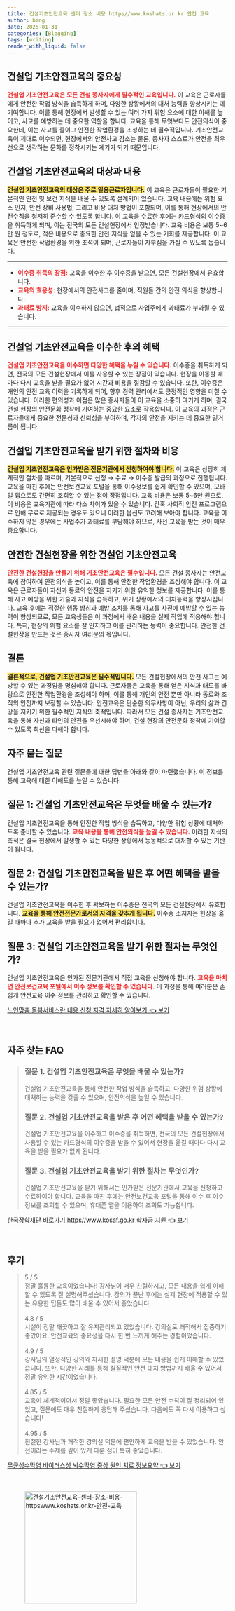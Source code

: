 ```yaml
---
title: 건설기초안전교육 센터 장소 비용 https//www.koshats.or.kr 안전 교육
author: bing
date: 2025-01-31
categories: [Blogging]
tags: [writing]
render_with_liquid: false
---
```



<h2 id='건설업_기초안전교육의_중요성'>건설업 기초안전교육의 중요성</h2>

<p><b><span style="color: #ee2323;">건설업 기초안전교육은 모든 건설 종사자에게 필수적인 교육입니다.</span></b> 이 교육은 근로자들에게 안전한 작업 방식을 습득하게 하며, 다양한 상황에서의 대처 능력을 향상시키는 데 기여합니다. 이를 통해 현장에서 발생할 수 있는 여러 가지 위험 요소에 대한 이해를 높이고, 사고를 예방하는 데 중요한 역할을 합니다. 교육을 통해 무엇보다도 안전의식이 중요한데, 이는 사고를 줄이고 안전한 작업환경을 조성하는 데 필수적입니다. 기초안전교육이 제대로 이수되면, 현장에서의 안전사고 감소는 물론, 종사자 스스로가 안전을 최우선으로 생각하는 문화를 정착시키는 계기가 되기 때문입니다.</p>

<h2 id='대상과_내용'>건설업 기초안전교육의 대상과 내용</h2>

<p><b><span style="background-color: #ffe066;">건설업 기초안전교육의 대상은 주로 일용근로자입니다.</span></b> 이 교육은 근로자들이 필요한 기본적인 안전 및 보건 지식을 배울 수 있도록 설계되어 있습니다. 교육 내용에는 위험 요소 인지, 안전 장비 사용법, 그리고 비상 대처 방법이 포함되며, 이를 통해 현장에서의 안전수칙을 철저히 준수할 수 있도록 합니다. 이 교육을 수료한 후에는 카드형식의 이수증을 취득하게 되며, 이는 전국의 모든 건설현장에서 인정받습니다. 교육 비용은 보통 5~6만 원 정도로, 적은 비용으로 중요한 안전 지식을 얻을 수 있는 기회를 제공합니다. 이 교육은 안전한 작업환경을 위한 초석이 되며, 근로자들이 자부심을 가질 수 있도록 돕습니다.</p>

<hr />

<ul>
    <li><b><span style="color: #ee2323;">이수증 취득의 장점:</span></b> 교육을 이수한 후 이수증을 받으면, 모든 건설현장에서 유효합니다.</li>
    <li><b><span style="color: #ee2323;">교육의 효용성:</span></b> 현장에서의 안전사고를 줄이며, 직원들 간의 안전 의식을 향상합니다.</li>
    <li><b><span style="color: #ee2323;">과태료 방지:</span></b> 교육을 이수하지 않으면, 법적으로 사업주에게 과태료가 부과될 수 있습니다.</li>
</ul>

<hr />

<h2 id='이수증_혜택'>건설업 기초안전교육을 이수한 후의 혜택</h2>

<p><b><span style="color: #ee2323;">건설업 기초안전교육을 이수하면 다양한 혜택을 누릴 수 있습니다.</span></b> 이수증을 취득하게 되면, 전국의 모든 건설현장에서 이를 사용할 수 있는 장점이 있습니다. 현장을 이동할 때마다 다시 교육을 받을 필요가 없어 시간과 비용을 절감할 수 있습니다. 또한, 이수증은 개인의 안전 교육 이력을 기록하게 되어, 향후 경력 관리에서도 긍정적인 영향을 미칠 수 있습니다. 이러한 편의성과 이점은 많은 종사자들이 이 교육을 소중히 여기게 하며, 결국 건설 현장의 안전문화 정착에 기여하는 중요한 요소로 작용합니다. 이 교육의 과정은 근로자들에게 중요한 전문성과 신뢰성을 부여하며, 각자의 안전을 지키는 데 중요한 밑거름이 됩니다.</p>

<h2 id='신청절차와_비용'>건설업 기초안전교육을 받기 위한 절차와 비용</h2>

<p><b><span style="background-color: #ffe066;">건설업 기초안전교육은 인가받은 전문기관에서 신청하여야 합니다.</span></b> 이 교육은 상당히 체계적인 절차를 따르며, 기본적으로 신청 → 수료 → 이수증 발급의 과정으로 진행됩니다. 교육을 마친 후에는 안전보건교육 포털을 통해 이수정보를 쉽게 확인할 수 있으며, 모바일 앱으로도 간편히 조회할 수 있는 점이 장점입니다. 교육 비용은 보통 5~6만 원으로, 이 비용은 교육기관에 따라 다소 차이가 있을 수 있습니다. 간혹 사회적 안전 프로그램으로 인해 무료로 제공되는 경우도 있으니 이러한 옵션도 고려해 보아야 합니다. 교육을 이수하지 않은 경우에는 사업주가 과태료를 부담해야 하므로, 사전 교육을 받는 것이 매우 중요합니다.</p>

<h2 id='안전한_건설현장'>안전한 건설현장을 위한 건설업 기초안전교육</h2>

<p><b><span style="color: #ee2323;">안전한 건설현장을 만들기 위해 기초안전교육은 필수입니다.</span></b> 모든 건설 종사자는 안전교육에 참여하여 안전의식을 높이고, 이를 통해 안전한 작업환경을 조성해야 합니다. 이 교육은 근로자들이 자신과 동료의 안전을 지키기 위한 유익한 정보를 제공합니다. 이를 통해 사고 예방을 위한 기술과 지식을 습득하고, 위기 상황에서의 대처능력을 향상시킵니다. 교육 후에는 적절한 행동 방침과 예방 조치를 통해 사고를 사전에 예방할 수 있는 능력이 향상되므로, 모든 교육생들은 이 과정에서 배운 내용을 실제 작업에 적용해야 합니다. 특히, 현장의 위험 요소를 잘 인지하고 이를 관리하는 능력이 중요합니다. 안전한 건설현장을 만드는 것은 종사자 여러분의 몫입니다.</p>

<h2 id='결론'>결론</h2>

<p><b><span style="background-color: #ffe066;">결론적으로, 건설업 기초안전교육은 필수적입니다.</span></b> 모든 건설현장에서의 안전 사고는 예방할 수 있는 과정임을 명심해야 합니다. 근로자들은 교육을 통해 얻은 지식과 태도를 바탕으로 안전한 작업환경을 조성해야 하며, 이를 통해 개인의 안전 뿐만 아니라 동료와 조직의 안전까지 보장할 수 있습니다. 안전교육은 단순한 의무사항이 아닌, 우리의 삶과 건강을 지키기 위한 필수적인 지식의 축적입니다. 따라서 모든 건설 종사자는 기초안전교육을 통해 자신과 타인의 안전을 우선시해야 하며, 건설 현장의 안전문화 정착에 기여할 수 있도록 최선을 다해야 합니다.</p>

<h2 id='자주_묻는_질문'>자주 묻는 질문</h2>

<p>건설업 기초안전교육 관련 질문들에 대한 답변을 아래와 같이 마련했습니다. 이 정보를 통해 교육에 대한 이해도를 높일 수 있습니다:</p>

<h2 id='질문_1'>질문 1: 건설업 기초안전교육은 무엇을 배울 수 있는가?</h2>

<p>건설업 기초안전교육을 통해 안전한 작업 방식을 습득하고, 다양한 위험 상황에 대처하도록 준비할 수 있습니다. <b><span style="color: #ee2323;">교육 내용을 통해 안전의식을 높일 수 있습니다.</span></b> 이러한 지식의 축적은 결국 현장에서 발생할 수 있는 다양한 상황에서 능동적으로 대처할 수 있는 기반이 됩니다.</p>

<h2 id='질문_2'>질문 2: 건설업 기초안전교육을 받은 후 어떤 혜택을 받을 수 있는가?</h2>

<p>건설업 기초안전교육을 이수한 후 확보하는 이수증은 전국의 모든 건설현장에서 유효합니다. <b><span style="background-color: #ffe066;">교육을 통해 안전전문가로서의 자격을 갖추게 됩니다.</span></b> 이수증 소지자는 현장을 옮길 때마다 추가 교육을 받을 필요가 없어서 편리합니다.</p>

<h2 id='질문_3'>질문 3: 건설업 기초안전교육을 받기 위한 절차는 무엇인가?</h2>

<p>건설업 기초안전교육은 인가된 전문기관에서 직접 교육을 신청해야 합니다. <b><span style="color: #ee2323;">교육을 마치면 안전보건교육 포털에서 이수 정보를 확인할 수 있습니다.</span></b> 이 과정을 통해 여러분은 손쉽게 안전교육 이수 정보를 관리하고 확인할 수 있습니다.</p>


<p><a class="click-button" title="노인맞춤 돌봄서비스란 내용 신청 자격 자세히 알아보기" href="https://blackassets.github.io/posts/%EB%85%B8%EC%9D%B8%EB%A7%9E%EC%B6%A4-%EB%8F%8C%EB%B4%84%EC%84%9C%EB%B9%84%EC%8A%A4%EB%9E%80-%EB%82%B4%EC%9A%A9-%EC%8B%A0%EC%B2%AD-%EC%9E%90%EA%B2%A9-%EC%9E%90%EC%84%B8%ED%9E%88-%EC%95%8C%EC%95%84%EB%B3%B4%EA%B8%B0/" rel="dofollow">노인맞춤 돌봄서비스란 내용 신청 자격 자세히 알아보기 👈 보기</a></p><br>
<h2 id='자주_찾는_FAQ'>자주 찾는 FAQ</h2>
<div itemscope="" itemtype="https://schema.org/FAQPage"> 
<blockquote> 
<div itemscope="" itemprop="mainEntity" itemtype="https://schema.org/Question"> 
<h3 itemprop="name">질문 1. 건설업 기초안전교육은 무엇을 배울 수 있는가?</h3> 
<div itemscope="" itemprop="acceptedAnswer" itemtype="https://schema.org/Answer"> 
<span itemprop="text"> 
<p>건설업 기초안전교육을 통해 안전한 작업 방식을 습득하고, 다양한 위험 상황에 대처하는 능력을 갖출 수 있으며, 안전의식을 높일 수 있습니다.</p> 
</span> 
</div> 
</div> 

<div itemscope="" itemprop="mainEntity" itemtype="https://schema.org/Question"> 
<h3 itemprop="name">질문 2. 건설업 기초안전교육을 받은 후 어떤 혜택을 받을 수 있는가?</h3> 
<div itemscope="" itemprop="acceptedAnswer" itemtype="https://schema.org/Answer"> 
<span itemprop="text"> 
<p>건설업 기초안전교육을 이수하고 이수증을 취득하면, 전국의 모든 건설현장에서 사용할 수 있는 카드형식의 이수증을 받을 수 있어서 현장을 옮길 때마다 다시 교육을 받을 필요가 없게 됩니다.</p> 
</span> 
</div> 
</div> 

<div itemscope="" itemprop="mainEntity" itemtype="https://schema.org/Question"> 
<h3 itemprop="name">질문 3. 건설업 기초안전교육을 받기 위한 절차는 무엇인가?</h3> 
<div itemscope="" itemprop="acceptedAnswer" itemtype="https://schema.org/Answer"> 
<span itemprop="text"> 
<p>건설업 기초안전교육을 받기 위해서는 인가받은 전문기관에서 교육을 신청하고 수료하여야 합니다. 교육을 마친 후에는 안전보건교육 포털을 통해 이수 후 이수 정보를 조회할 수 있으며, 휴대폰 앱을 이용하여 조회도 가능합니다.</p> 
</span> 
</div> 
</div> 
</blockquote> 
</div>
<p><a class="click-button" title="한국장학재단 바로가기 https//www.kosaf.go.kr 학자금 지원" href="https://blackassets.github.io/posts/%ED%95%9C%EA%B5%AD%EC%9E%A5%ED%95%99%EC%9E%AC%EB%8B%A8-%EB%B0%94%EB%A1%9C%EA%B0%80%EA%B8%B0-httpswww.kosaf.go.kr-%ED%95%99%EC%9E%90%EA%B8%88-%EC%A7%80%EC%9B%90/" rel="dofollow">한국장학재단 바로가기 https//www.kosaf.go.kr 학자금 지원 👈 보기</a></p><br>
<h2 id='후기'>후기</h2>
<div itemscope itemtype="https://schema.org/Product">
  <blockquote>
    <div itemprop="review" itemscope itemtype="https://schema.org/Review">
      <div itemprop="reviewRating" itemscope itemtype="https://schema.org/Rating"> <span itemprop="ratingValue">5</span> / <span itemprop="bestRating">5</span> </div>
      <span itemprop="reviewBody">정말 훌륭한 교육이었습니다! 강사님이 매우 친절하시고, 모든 내용을 쉽게 이해할 수 있도록 잘 설명해주셨습니다. 강의가 끝난 후에는 실제 현장에 적용할 수 있는 유용한 팁들도 많이 배울 수 있어서 좋았습니다.</span>
    </div>
    <br>
    <div itemprop="review" itemscope itemtype="https://schema.org/Review">
      <div itemprop="reviewRating" itemscope itemtype="https://schema.org/Rating"> <span itemprop="ratingValue">4.8</span> / <span itemprop="bestRating">5</span> </div>
      <span itemprop="reviewBody">시설이 정말 깨끗하고 잘 유지관리되고 있었습니다. 강의실도 쾌적해서 집중하기 좋았어요. 안전교육의 중요성을 다시 한 번 느끼게 해주는 경험이었습니다.</span>
    </div>
    <br>
    <div itemprop="review" itemscope itemtype="https://schema.org/Review">
      <div itemprop="reviewRating" itemscope itemtype="https://schema.org/Rating"> <span itemprop="ratingValue">4.9</span> / <span itemprop="bestRating">5</span> </div>
      <span itemprop="reviewBody">강사님의 열정적인 강의와 자세한 설명 덕분에 모든 내용을 쉽게 이해할 수 있었습니다. 또한, 다양한 사례를 통해 실질적인 안전 대처 방법까지 배울 수 있어서 정말 유익한 시간이었습니다.</span>
    </div>
    <br>
    <div itemprop="review" itemscope itemtype="https://schema.org/Review">
      <div itemprop="reviewRating" itemscope itemtype="https://schema.org/Rating"> <span itemprop="ratingValue">4.85</span> / <span itemprop="bestRating">5</span> </div>
      <span itemprop="reviewBody">교육이 체계적이어서 정말 좋았습니다. 필요한 모든 안전 수칙이 잘 정리되어 있었고, 질문에도 매우 친절하게 응답해 주셨습니다. 다음에도 꼭 다시 이용하고 싶습니다!</span>
    </div>
    <br>
    <div itemprop="review" itemscope itemtype="https://schema.org/Review">
      <div itemprop="reviewRating" itemscope itemtype="https://schema.org/Rating"> <span itemprop="ratingValue">4.95</span> / <span itemprop="bestRating">5</span> </div>
      <span itemprop="reviewBody">친절한 강사님과 쾌적한 강의실 덕분에 편안하게 교육을 받을 수 있었습니다. 안전이라는 주제를 깊이 있게 다룬 점이 특히 좋았습니다.</span>
    </div>
  </blockquote>
</div>
<p><a class="click-button" title="무균성수막염 바이러스성 뇌수막염 증상 원인 치료 정보요약" href="https://blackassets.github.io/posts/%EB%AC%B4%EA%B7%A0%EC%84%B1%EC%88%98%EB%A7%89%EC%97%BC-%EB%B0%94%EC%9D%B4%EB%9F%AC%EC%8A%A4%EC%84%B1-%EB%87%8C%EC%88%98%EB%A7%89%EC%97%BC-%EC%A6%9D%EC%83%81-%EC%9B%90%EC%9D%B8-%EC%B9%98%EB%A3%8C-%EC%A0%95%EB%B3%B4%EC%9A%94%EC%95%BD/" rel="dofollow">무균성수막염 바이러스성 뇌수막염 증상 원인 치료 정보요약 👈 보기</a></p><br>
<figure class="image"><img src="https://blackassets.github.io/assets/img/thumbnail/건설기초안전교육-센터-장소-비용-httpswww.koshats.or.kr-안전-교육.webp" alt="건설기초안전교육-센터-장소-비용-httpswww.koshats.or.kr-안전-교육" width="256" height="256"></figure>